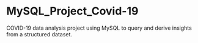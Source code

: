 # MySQL_Project_Covid-19
COVID-19 data analysis project using MySQL to query and derive insights from a structured dataset.
